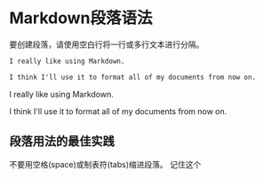 # Markdown段落语法
要创建段落，请使用空白行将一行或多行文本进行分隔。
```Markdown
I really like using Markdown.

I think I'll use it to format all of my documents from now on.
```
I really like using Markdown.

I think I'll use it to format all of my documents from now on.
## 段落用法的最佳实践
不要用空格(space)或制表符(tabs)缩进段落。
记住这个
